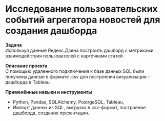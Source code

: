 # Исследование пользовательских событий агрегатора новостей для создания дашборда

**Задача**<br>
Используя данные Яндекс.Дзена построить дашборд с метриками взаимодействия пользователей с карточками статей.

**Описание проекта**<br>
С помощью удаленного подключения к базе данных SQL были получены данные в формате .csv для построения визуализации - дашборда в Tableau.

**Применённые навыки и инструменты**<br>
 - Python, Pandas, SQLAlchemy, PostrgeSQL, Tableau,<br>
 - Импорт данных из SQL, выгрузка в csv-формат, построение дашборда, создание презентации.

